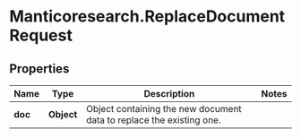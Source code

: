 # Manticoresearch.ReplaceDocumentRequest

## Properties

Name | Type | Description | Notes
------------ | ------------- | ------------- | -------------
**doc** | **Object** | Object containing the new document data to replace the existing one. | 


